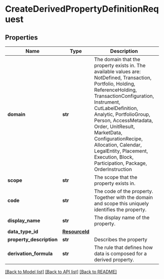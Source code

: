 # CreateDerivedPropertyDefinitionRequest


## Properties
Name | Type | Description | Notes
------------ | ------------- | ------------- | -------------
**domain** | **str** | The domain that the property exists in. The available values are: NotDefined, Transaction, Portfolio, Holding, ReferenceHolding, TransactionConfiguration, Instrument, CutLabelDefinition, Analytic, PortfolioGroup, Person, AccessMetadata, Order, UnitResult, MarketData, ConfigurationRecipe, Allocation, Calendar, LegalEntity, Placement, Execution, Block, Participation, Package, OrderInstruction | 
**scope** | **str** | The scope that the property exists in. | 
**code** | **str** | The code of the property. Together with the domain and scope this uniquely identifies the property. | 
**display_name** | **str** | The display name of the property. | 
**data_type_id** | [**ResourceId**](ResourceId.md) |  | 
**property_description** | **str** | Describes the property | [optional] 
**derivation_formula** | **str** | The rule that defines how data is composed for a derived property. | [optional] 

[[Back to Model list]](../README.md#documentation-for-models) [[Back to API list]](../README.md#documentation-for-api-endpoints) [[Back to README]](../README.md)


